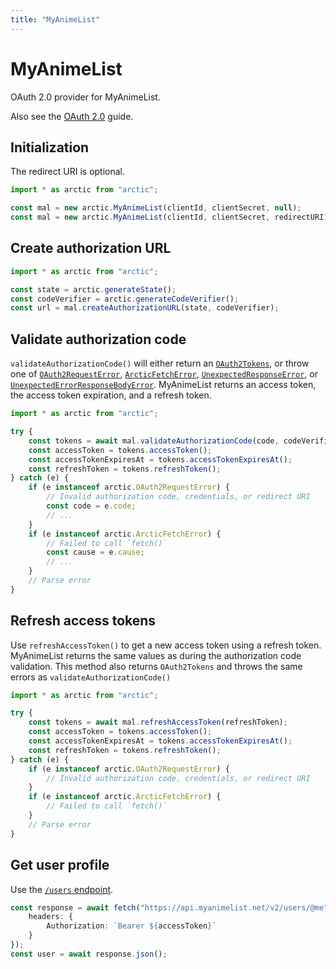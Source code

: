 ```yaml
---
title: "MyAnimeList"
---
```


# MyAnimeList

OAuth 2.0 provider for MyAnimeList.

Also see the [OAuth 2.0](/guides/oauth2) guide.

## Initialization

The redirect URI is optional.

```ts
import * as arctic from "arctic";

const mal = new arctic.MyAnimeList(clientId, clientSecret, null);
const mal = new arctic.MyAnimeList(clientId, clientSecret, redirectURI);
```

## Create authorization URL

```ts
import * as arctic from "arctic";

const state = arctic.generateState();
const codeVerifier = arctic.generateCodeVerifier();
const url = mal.createAuthorizationURL(state, codeVerifier);
```

## Validate authorization code

`validateAuthorizationCode()` will either return an [`OAuth2Tokens`](/reference/main/OAuth2Tokens), or throw one of [`OAuth2RequestError`](/reference/main/OAuth2RequestError), [`ArcticFetchError`](/reference/main/ArcticFetchError), [`UnexpectedResponseError`](/reference/main/UnexpectedResponseError), or [`UnexpectedErrorResponseBodyError`](/reference/main/UnexpectedErrorResponseBodyError). MyAnimeList returns an access token, the access token expiration, and a refresh token.

```ts
import * as arctic from "arctic";

try {
	const tokens = await mal.validateAuthorizationCode(code, codeVerifier);
	const accessToken = tokens.accessToken();
	const accessTokenExpiresAt = tokens.accessTokenExpiresAt();
	const refreshToken = tokens.refreshToken();
} catch (e) {
	if (e instanceof arctic.OAuth2RequestError) {
		// Invalid authorization code, credentials, or redirect URI
		const code = e.code;
		// ...
	}
	if (e instanceof arctic.ArcticFetchError) {
		// Failed to call `fetch()`
		const cause = e.cause;
		// ...
	}
	// Parse error
}
```

## Refresh access tokens

Use `refreshAccessToken()` to get a new access token using a refresh token. MyAnimeList returns the same values as during the authorization code validation. This method also returns `OAuth2Tokens` and throws the same errors as `validateAuthorizationCode()`

```ts
import * as arctic from "arctic";

try {
	const tokens = await mal.refreshAccessToken(refreshToken);
	const accessToken = tokens.accessToken();
	const accessTokenExpiresAt = tokens.accessTokenExpiresAt();
	const refreshToken = tokens.refreshToken();
} catch (e) {
	if (e instanceof arctic.OAuth2RequestError) {
		// Invalid authorization code, credentials, or redirect URI
	}
	if (e instanceof arctic.ArcticFetchError) {
		// Failed to call `fetch()`
	}
	// Parse error
}
```

## Get user profile

Use the [`/users` endpoint](https://myanimelist.net/apiconfig/references/api/v2#operation/users_user_id_get).

```ts
const response = await fetch("https://api.myanimelist.net/v2/users/@me", {
	headers: {
		Authorization: `Bearer ${accessToken}`
	}
});
const user = await response.json();
```

